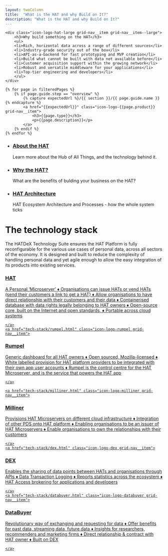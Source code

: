 ```yaml
---
layout: twoColumn
title:  "What is the HAT and why Build on It?"
description: "What is the HAT and why Build on It?"
---
```



<nav class="grid-nav">
    
    <div class="icon-logo-hat-large grid-nav__item grid-nav__item--large">
        <h3>Why build something on the HAT</h3>
        <ul>
        <li>Rich, horizontal data across a range of different sources</li>
        <li>Industry-grade security out of the box</li>
        <li>API-as-a-backend for fast prototyping and MVP creation</li>
        <li>Build what cannot be built with data not available before</li>
        <li>Customer acquisition support within the growing network</li>
        <li>Robust and versatile middleware for your applications</li>
        <li>Top-tier engineering and developers</li>
        </ul>
    </div>

    {% for page in filteredPages %}
        {% if page.guide.step == "overview" %}
            {% capture expectedUrl %}/{{ section }}/{{ page.guide.name }}{% endcapture %}
            <a href="{{expectedUrl}}" class="icon-logo-{{page.product}} grid-nav__item">
                <h3>{{page.type}}</h3>
                <p>{{page.description}}</p>
            </a>
        {% endif %}
    {% endfor %}
</nav>

<ul class="article-list">
    <li>
        <h3><a href="why/what_is_hat.html">About the HAT</a></h3>
        <p>Learn more about the Hub of All Things, and the technology behind it.</p>
    </li>
    <li>
        <h3><a href="why/why_build_something_on_the_hat.html">Why the HAT?</a></h3>
        <p>What are the benefits of bulding your business on the HAT?</p>
    </li>
    <li>
        <h3><a href="why/hat_platform_process_architecture.html">HAT Architecture</a></h3>
        <p>HAT Ecosystem Architecture and Processes - how the whole system ticks</p>
    </li>
</ul>

# The technology stack

The HATDeX Technology Suite ensures the HAT Platform is fully reconfigurable for the various use cases of personal data, across all sectors of the economy. It is designed and built to reduce the complexity of handling personal data and yet agile enough to allow the easy integration of its products into existing services.

<nav class="grid-nav">
    <a href="tech-stack/HAT_core.html" class="icon-logo-hat grid-nav__item">

<h3>HAT</h3>
        
<p>A Personal ‘Microserver’
&diams; Organisations can issue HATs or vend HATs (send their customers a link to get a HAT)
&diams; Allow organisations to have direct relationship with their customers and their data
&diams; Containerised database with data rights legally belonging to HAT owners
&diams; Open-source core, built on the Internet and open standards, 
&diams; Portable across cloud systems</p>

    </a>
    <a href="tech-stack/rumpel.html" class="icon-logo-rumpel grid-nav__item">

<h3>Rumpel</h3>
        
<p> Generic dashboard for all HAT owners
&diams; Open sourced, Mozilla-licensed
&diams; White labelled provision for HAT platform providers to be integrated with their own app user accounts
&diams; Rumpel is the control centre for the HAT Microserver, and is the service that powers the HAT app </p>

    </a>
    
    <a href="tech-stack/milliner.html" class="icon-logo-milliner grid-nav__item">

<h3>Milliner</h3>
<p>Provisions HAT Microservers on different cloud infrastructure
&diams; Integration of other PDS onto HAT platform
&diams; Enabling organisations to be an issuer of HAT Microservers
&diams; Enable organisations to own the relationships with their customers </p>

    </a>
    <a href="tech-stack/dex.html" class="icon-logo-dex grid-nav__item">

<h3>DEX</h3>

<p> Enables the sharing of data points between HATs and organisations through APIs
&diams; Data Transaction Logging
&diams; Reports statistics across the ecosystem
&diams; HAT Access brokering for applications and developers</p>


    </a>
    <a href="tech-stack/databuyer.html" class="icon-logo-databuyer grid-nav__item">

<h3>DataBuyer</h3>

<p> Revolutionary way of exchanging and requesting for data
&diams; Offer benefits for past data, streaming data, future data
&diams; Insights for researchers, recommenders and marketing firms
&diams; Direct relationship &amp; contract with HAT owner 
&diams; Built on DEX</p>

    </a>

</nav>
